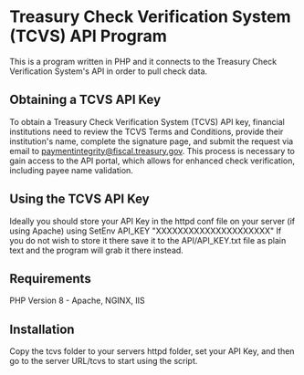 # Treasury Check Verification System (TCVS) API Program
This is a program written in PHP and it connects to the Treasury Check Verification System's API in order to pull check data.

## Obtaining a TCVS API Key
To obtain a Treasury Check Verification System (TCVS) API key, financial institutions need to review the TCVS Terms and Conditions, provide their institution's name, complete the signature page, and submit the request via email to paymentintegrity@fiscal.treasury.gov. This process is necessary to gain access to the API portal, which allows for enhanced check verification, including payee name validation.

## Using the TCVS API Key
Ideally you should store your API Key in the httpd conf file on your server (if using Apache) using SetEnv API_KEY "XXXXXXXXXXXXXXXXXXXXX"
If you do not wish to store it there save it to the API/API_KEY.txt file as plain text and the program will grab it there instead. 

## Requirements
PHP Version 8 - Apache, NGINX, IIS

## Installation
Copy the tcvs folder to your servers httpd folder, set your API Key, and then go to the server URL/tcvs to start using the script.

